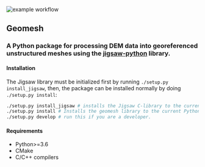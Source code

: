 ![example workflow](https://github.com/noaa-ocs-modeling/geomesh/actions/workflows/pylint.yml/badge.svg)

## Geomesh
### A Python package for processing DEM data into georeferenced unstructured meshes using the [jigsaw-python](https://github.com/dengwirda/jigsaw-python) library.

#### Installation
The Jigsaw library must be initialized first by running `./setup.py install_jigsaw`, then, the package can be installed normally by doing `./setup.py install`:

```bash
./setup.py install_jigsaw # installs the Jigsaw C-library to the current Python environment
./setup.py install # Installs the geomesh library to the current Python environment
./setup.py develop # run this if you are a developer.
```
#### Requirements
* Python>=3.6
* CMake 
* C/C++ compilers
